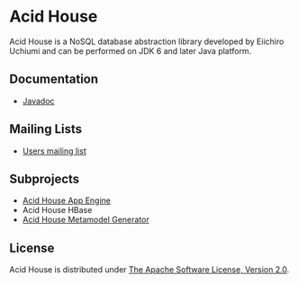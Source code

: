 Acid House
==========
Acid House is a NoSQL database abstraction library developed by Eiichiro Uchiumi 
and can be performed on JDK 6 and later Java platform.

Documentation
-------------
* [Javadoc](http://apidocs.eiichiro.org/acidhouse/)

Mailing Lists
-------------
* [Users mailing list](http://groups.google.com/group/acidhouse-users)

Subprojects
-----------
* [Acid House App Engine](https://github.com/eiichiro/acidhouse-appengine)
* Acid House HBase
* [Acid House Metamodel Generator](https://github.com/eiichiro/acidhouse-modelgen)

License
-------
Acid House is distributed under [The Apache Software License, Version 2.0](http://www.apache.org/licenses/LICENSE-2.0).
